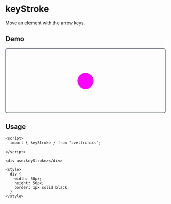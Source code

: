 # keyStroke

Move an element with the arrow keys.

## Demo

<script>
  import { keyStroke } from "sveltronics";

</script>

<div style="
  height: 200px;
  border-radius: 5px;
  border: 2px solid #444e5e;
  display: flex;
  justify-content: center;
  align-items: center;
">
  <div 
    style="
      height: 50px;
      width: 50px;
      border-radius: 50%;
      background: #f0f;
    "
    use:keyStroke
  >
  </div>
</div>

## Usage

```svelte
<script>
  import { keyStroke } from "sveltronics";

</script>

<div use:keyStroke></div>

<style>
  div {
    width: 50px;
    height: 50px;
    border: 1px solid black;
  }
</style>
```